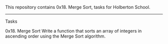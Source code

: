 This repository contains 0x18. Merge Sort, tasks for Holberton School.

<hr />

Tasks

0x18. Merge Sort
Write a function that sorts an array of integers in
ascending order using the Merge Sort algorithm.